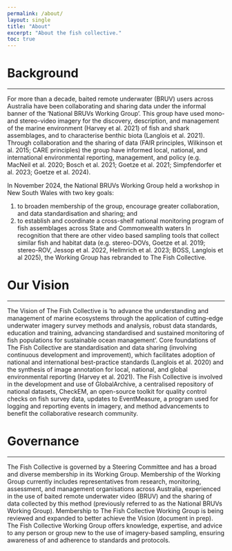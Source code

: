 ```yaml
---
permalink: /about/
layout: single
title: "About"
excerpt: "About the fish collective."
toc: true
---
```


# Background

---
For more than a decade, baited remote underwater (BRUV) users across Australia have been collaborating and sharing data under the informal banner of the ‘National BRUVs Working Group’. This group have used mono- and stereo-video imagery for the discovery, description, and management of the marine environment (Harvey et al. 2021) of fish and shark assemblages, and to characterise benthic biota (Langlois et al. 2021). Through collaboration and the sharing of data (FAIR principles, Wilkinson et al. 2015; CARE principles) the group have informed local, national, and international environmental reporting, management, and policy (e.g. MacNeil et al. 2020; Bosch et al. 2021; Goetze et al. 2021; Simpfendorfer et al. 2023; Goetze et al. 2024).

In November 2024, the National BRUVs Working Group held a workshop in New South Wales with two key goals: 

1) to broaden membership of the group, encourage greater collaboration, and data standardisation and sharing; and
2) to establish and coordinate a cross-shelf national monitoring program of fish assemblages across State and Commonwealth waters In recognition that there are other video based sampling tools that collect similar fish and habitat data (e.g. stereo-DOVs, Goetze et al. 2019; stereo-ROV, Jessop et al. 2022, Hellmrich et al. 2023; BOSS, Langlois et al 2025), the Working Group has rebranded to The Fish Collective.

# Our Vision

---
The Vision of The Fish Collective is ‘to advance the understanding and management of marine ecosystems through the application of cutting-edge underwater imagery survey methods and analysis, robust data standards, education and training, advancing standardised and sustained monitoring of fish populations for sustainable ocean management’. Core foundations of The Fish Collective are standardisation and data sharing (involving continuous development and improvement), which facilitates adoption of national and international best-practice standards (Langlois et al. 2020) and the synthesis of image annotation for local, national, and global environmental reporting (Harvey et al. 2021). The Fish Collective is involved in the development and use of GlobalArchive, a centralised repository of national datasets, CheckEM, an open-source toolkit for quality control checks on fish survey data, updates to EventMeasure, a program used for logging and reporting events in imagery, and method advancements to benefit the collaborative research community.

# Governance

---
The Fish Collective is governed by a Steering Committee and has a broad and diverse membership in its Working Group. Membership of the Working Group currently includes representatives from research, monitoring, assessment, and management organisations across Australia, experienced in the use of baited remote underwater video (BRUV) and the sharing of data collected by this method (previously referred to as the National BRUVs Working Group). Membership to The Fish Collective Working Group is being reviewed and expanded to better achieve the Vision (document in prep). The Fish Collective Working Group offers knowledge, expertise, and advice to any person or group new to the use of imagery-based sampling, ensuring awareness of and adherence to standards and protocols. 
